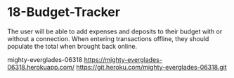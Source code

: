 # 18-Budget-Tracker
The user will be able to add expenses and deposits to their budget with or without a connection. When entering transactions offline, they should populate the total when brought back online.


mighty-everglades-06318
https://mighty-everglades-06318.herokuapp.com/ 
https://git.heroku.com/mighty-everglades-06318.git